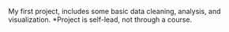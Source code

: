 My first project, includes some basic data cleaning, analysis, and visualization. 
*Project is self-lead, not through a course. 
